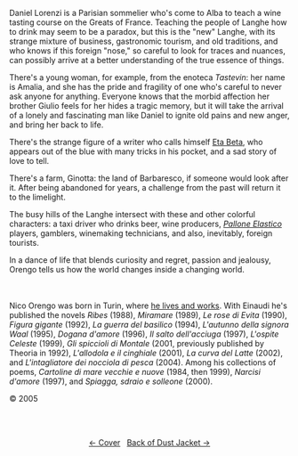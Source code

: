 Daniel Lorenzi is a Parisian sommelier who's come to Alba to teach a wine tasting course on the Greats of France. Teaching the people of Langhe how to drink may seem to be a paradox, but this is the "new" Langhe, with its strange mixture of business, gastronomic tourism, and old traditions, and who knows if this foreign "nose," so careful to look for traces and nuances, can possibly arrive at a better understanding of the true essence of things. 

There's a young woman, for example, from the enoteca *Tastevin*: her name is Amalia, and she has the pride and fragility of one who's careful to never ask anyone for anything. Everyone knows that the morbid affection her brother Giulio feels for her hides a tragic memory, but it will take the arrival of a lonely and fascinating man like Daniel to ignite old pains and new anger, and bring her back to life.

There's the strange figure of a writer who calls himself [Eta Beta](http://ofvioletsandlicorice.tumblr.com/post/129354078274/notes-questions-uncertainties#etabeata), who appears out of the blue with many tricks in his pocket, and a sad story of love to tell. 

There's a farm, Ginotta: the land of Barbaresco, if someone would look after it. After being abandoned for years, a challenge from the past will return it to the limelight. 

The busy hills of the Langhe intersect with these and other colorful characters: a taxi driver who drinks beer, wine producers, [*Pallone Elastico*](http://ofvioletsandlicorice.tumblr.com/post/129354078274/notes-questions-uncertainties#pallone) players, gamblers, winemaking technicians, and also, inevitably, foreign tourists. 

In a dance of life that blends curiosity and regret, passion and jealousy, Orengo tells us how the world changes inside a changing world.
<br/> <br/> <br/>

Nico Orengo was born in Turin, where [he lives and works](http://ofvioletsandlicorice.tumblr.com/post/129354078274/notes-questions-uncertainties#helivesandworks). With Einaudi he's published the novels *Ribes* (1988), *Miramare* (1989), *Le rose di Evita* (1990), *Figura gigante* (1992), *La guerra del basilico* (1994), *L'autunno della signora Waal* (1995), *Dogana d'amore* (1996), *Il salto dell'acciuga* (1997), *L'ospite Celeste* (1999), *Gli spiccioli di Montale* (2001, previously published by Theoria in 1992), *L'allodola e il cinghiale* (2001), *La curva del Latte* (2002), and *L'intagliatore dei nocciola di pesca* (2004). Among his collections of poems, *Cartoline di mare vecchie e nuove* (1984, then 1999), *Narcisi d'amore* (1997), and *Spiagga, sdraio e solleone* (2000).

&copy; 2005



<br><br></p><div style="text-align: center">
<a href="http://ofvioletsandlicorice.tumblr.com/post/127002293149/cover">&larr;&nbsp;Cover</a>&nbsp;&nbsp;
<a href="http://ofvioletsandlicorice.tumblr.com/post/127000556994/of-violets-and-licorice-back-of-dust-jacket">Back of Dust Jacket&nbsp;&rarr;</a>
</div>
